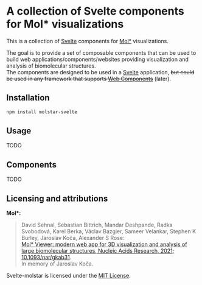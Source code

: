 # A collection of Svelte components for Mol* visualizations

This is a collection of [Svelte](https://svelte.dev) components for [Mol\*](https://molstar.org) visualizations.

The goal is to provide a set of composable components that can be used to build web applications/components/websites providing visualization and analysis of biomolecular structures.  
The components are designed to be used in a [Svelte](https://svelte.dev) application, ~~but could be used in any framework that supports [Web Components](https://developer.mozilla.org/en-US/docs/Web/Web_Components)~~ (later).

## Installation

```bash
npm install molstar-svelte
```

## Usage
TODO

## Components
TODO



## Licensing and attributions

**Mol\*:**
> David Sehnal, Sebastian Bittrich, Mandar Deshpande, Radka Svobodová, Karel Berka, Václav Bazgier, Sameer Velankar, Stephen K Burley, Jaroslav Koča, Alexander S Rose:  
> [Mol* Viewer: modern web app for 3D visualization and analysis of large biomolecular structures, Nucleic Acids Research, 2021; 10.1093/nar/gkab31](https://academic.oup.com/nar/article/49/W1/W431/6270780).  
In memory of Jaroslav Koča. 

Svelte-molstar is licensed under the [MIT License](LICENSE).